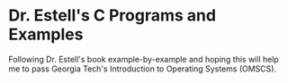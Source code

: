 # Dr. Estell's C Programs and Examples
Following Dr. Estell's book example-by-example and hoping this will help me to pass Georgia Tech's Introduction to Operating Systems (OMSCS).

